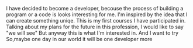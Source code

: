 I have decided to become a developer, becouse the process of building a program or a code is looks interesting for me.
I'm inspired by the idea that I can create something uniqe. 
This is my first courses I have participated in.
Talking about my plans for the future in this profession, I would like to say "we will see"
But anyway this is what I'm interested in.
And I want to try
So,maybe one day in our world it will be one developer more
